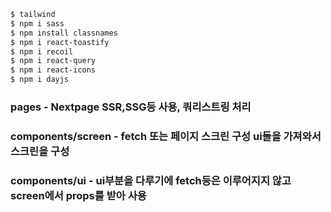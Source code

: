 ```bash
$ tailwind
$ npm i sass
$ npm install classnames
$ npm i react-toastify
$ npm i recoil
$ npm i react-query
$ npm i react-icons
$ npm i dayjs
```

### pages - Nextpage SSR,SSG등 사용, 쿼리스트링 처리

### components/screen - fetch 또는 페이지 스크린 구성 ui들을 가져와서 스크린을 구성

### components/ui - ui부분을 다루기에 fetch등은 이루어지지 않고 screen에서 props를 받아 사용
